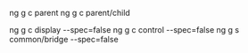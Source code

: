 ng g c parent
ng g c parent/child

ng g c display --spec=false
ng g c control --spec=false
ng g s common/bridge --spec=false
